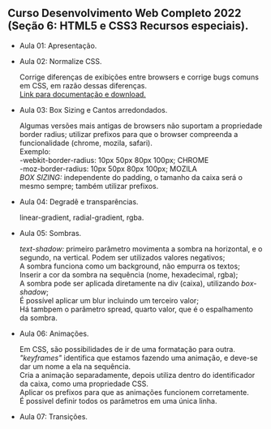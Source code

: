## Curso Desenvolvimento Web Completo 2022 (Seção 6: HTML5 e CSS3 Recursos especiais).

- Aula 01: Apresentação.

- Aula 02: Normalize CSS. <br>

  Corrige diferenças de exibições entre browsers e corrige bugs comuns em CSS, em razão dessas diferenças.<br>
  <a href="https://necolas.github.io/normalize.css/" target="_blank">Link para documentação e download.</a>

- Aula 03: Box Sizing e Cantos arredondados. <br>

  Algumas versões mais antigas de browsers não suportam a propriedade border radius; utilizar prefixos para que o browser compreenda a funcionalidade (chrome, mozila, safari).<br>
  Exemplo:<br>
  -webkit-border-radius: 10px 50px 80px 100px; CHROME<br>
  -moz-border-radius: 10px 50px 80px 100px; MOZILA<br>
  <em>BOX SIZING:</em> independente do padding, o tamanho da caixa será o mesmo sempre; também utilizar prefixos.<br>

- Aula 04: Degradê e transparências. <br>

  linear-gradient, radial-gradient, rgba. <br>

- Aula 05: Sombras. <br>

  <em>text-shadow:</em> primeiro parâmetro movimenta a sombra na horizontal, e o segundo, na vertical. Podem ser utilizados valores negativos;<br>
  A sombra funciona como um background, não empurra os textos;<br>
  Inserir a cor da sombra na sequência (nome, hexadecimal, rgba);<br>
  A sombra pode ser aplicada diretamente na div (caixa), utilizando <em>box-shadow</em>;<br>
  É possível aplicar um blur incluindo um terceiro valor; <br>
  Há tambpem o parâmetro spread, quarto valor, que é o espalhamento da sombra. <br>

- Aula 06: Animações. <br>

  Em CSS, são possibilidades de ir de uma formatação para outra.<br>
  <em>"keyframes"</em> identifica que estamos fazendo uma animação, e deve-se dar um nome a ela na sequência. <br>
  Cria a animação separadamente, depois utiliza dentro do identificador da caixa, como uma propriedade CSS.<br>
  Aplicar os prefixos para que as animações funcionem corretamente. <br>
  É possivel definir todos os parâmetros em uma única linha. <br>

- Aula 07: Transições. <br>
